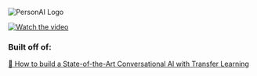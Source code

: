![PersonAI Logo](https://github.com/brandonho667/personaichat/blob/master/personaichat.png)


[![Watch the video](https://img.youtube.com/vi/90hBrFeCcrA/maxresdefault.jpg
)](https://youtu.be/90hBrFeCcrA)


### Built off of:

[🦄 How to build a State-of-the-Art Conversational AI with Transfer Learning](https://medium.com/@Thomwolf/how-to-build-a-state-of-the-art-conversational-ai-with-transfer-learning-2d818ac26313)

